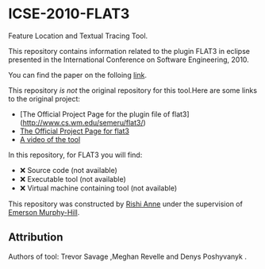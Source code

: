 # ICSE-2010-FLAT3
 Feature Location and Textual Tracing Tool.

This repository contains information related to the plugin FLAT3 in eclipse  presented in the International Conference on Software Engineering, 2010.

You can find the paper on the folloing  [link](http://ieeexplore.ieee.org/xpl/login.jsp?tp=&arnumber=6062173&url=http%3A%2F%2Fieeexplore.ieee.org%2Fxpls%2Fabs_all.jsp%3Farnumber%3D6062173).

This repository _is not_ the original repository for this tool.Here are some links to the original project:
* [The Official Project Page for the plugin file of flat3] (http://www.cs.wm.edu/semeru/flat3/)
* [The Official Project Page for flat3](http://www.cs.wm.edu/semeru/flat3/)
* [ A video of the tool](http://www.cs.wm.edu/semeru/flat3/#video)

In this repository, for FLAT3 you will find:

* :x: Source code (not available)
* :x: Executable tool (not available)
* :x: Virtual machine containing tool (not available)

This repository was constructed by [Rishi Anne](https://github.com/rishielnino) under the supervision of [Emerson Murphy-Hill](https://github.com/CaptainEmerson).

## Attribution

Authors of tool: Trevor Savage ,Meghan Revelle and Denys Poshyvanyk .
